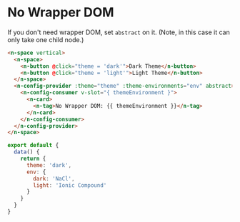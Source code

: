 # No Wrapper DOM

If you don't need wrapper DOM, set `abstract` on it. (Note, in this case it can only take one child node.)

```html
<n-space vertical>
  <n-space>
    <n-button @click="theme = 'dark'">Dark Theme</n-button>
    <n-button @click="theme = 'light'">Light Theme</n-button>
  </n-space>
  <n-config-provider :theme="theme" :theme-environments="env" abstract>
    <n-config-consumer v-slot="{ themeEnvironment }">
      <n-card>
        <n-tag>No Wrapper DOM: {{ themeEnvironment }}</n-tag>
      </n-card>
    </n-config-consumer>
  </n-config-provider>
</n-space>
```

```js
export default {
  data() {
    return {
      theme: 'dark',
      env: {
        dark: 'NaCl',
        light: 'Ionic Compound'
      }
    }
  }
}
```

